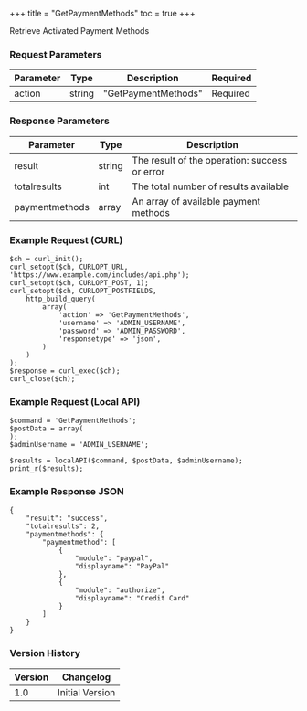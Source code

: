 +++
title = "GetPaymentMethods"
toc = true
+++

Retrieve Activated Payment Methods

### Request Parameters

| Parameter | Type | Description | Required |
| --------- | ---- | ----------- | -------- |
| action | string | "GetPaymentMethods" | Required |

### Response Parameters

| Parameter | Type | Description |
| --------- | ---- | ----------- |
| result | string | The result of the operation: success or error |
| totalresults | int | The total number of results available |
| paymentmethods | array | An array of available payment methods |


### Example Request (CURL)

```
$ch = curl_init();
curl_setopt($ch, CURLOPT_URL, 'https://www.example.com/includes/api.php');
curl_setopt($ch, CURLOPT_POST, 1);
curl_setopt($ch, CURLOPT_POSTFIELDS,
    http_build_query(
        array(
            'action' => 'GetPaymentMethods',
            'username' => 'ADMIN_USERNAME',
            'password' => 'ADMIN_PASSWORD',
            'responsetype' => 'json',
        )
    )
);
$response = curl_exec($ch);
curl_close($ch);
```


### Example Request (Local API)

```
$command = 'GetPaymentMethods';
$postData = array(
);
$adminUsername = 'ADMIN_USERNAME';

$results = localAPI($command, $postData, $adminUsername);
print_r($results);
```


### Example Response JSON

```
{
    "result": "success",
    "totalresults": 2,
    "paymentmethods": {
        "paymentmethod": [
            {
                "module": "paypal",
                "displayname": "PayPal"
            },
            {
                "module": "authorize",
                "displayname": "Credit Card"
            }
        ]
    }
}
```


### Version History

| Version | Changelog |
| ------- | --------- |
| 1.0 | Initial Version |
